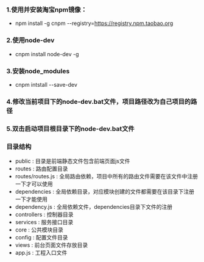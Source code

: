 ﻿### 1.使用并安装淘宝npm镜像：
+ npm install -g cnpm --registry=https://registry.npm.taobao.org

### 2.使用node-dev
+ cnpm install node-dev -g

### 3.安装node_modules
+ cnpm intstall --save-dev

### 4.修改当前项目下的node-dev.bat文件，项目路径改为自己项目的路径

### 5.双击启动项目根目录下的node-dev.bat文件

### 目录结构
+ public : 目录是前端静态文件包含前端页面js文件
+ routes : 路由配置目录
+ routes/routes.js : 全局路由依赖，项目中所有的路由文件需要在该文件中注册一下才可以使用
+ dependencies : 全局依赖目录，对应模块创建的文件都需要在该目录下注册一下才能使用
+ dependency.js : 全局依赖文件，dependencies目录下文件的注册
+ controllers : 控制器目录
+ services : 服务接口目录
+ core : 公共模块目录
+ config : 配置文件目录
+ views : 前台页面文件存放目录
+ app.js : 工程入口文件

